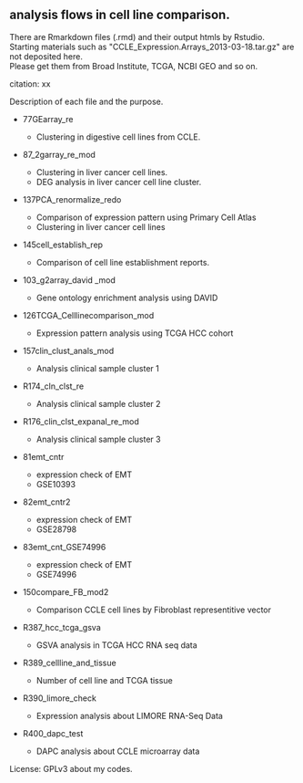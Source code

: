 ## analysis flows in cell line comparison.

There are Rmarkdown files (.rmd) and their output htmls by Rstudio.  
Starting materials such as "CCLE_Expression.Arrays_2013-03-18.tar.gz" are not deposited here.  
Please get them from Broad Institute, TCGA, NCBI GEO and so on.  


citation: xx


Description of each file and the purpose.

- 77GEarray_re 
    - Clustering in digestive cell lines from CCLE.

- 87_2garray_re_mod
    - Clustering in liver cancer cell lines.
    - DEG analysis in liver cancer cell line cluster.


- 137PCA_renormalize_redo
    - Comparison of expression pattern using Primary Cell Atlas
    - Clustering in liver cancer cell lines

- 145cell_establish_rep
    - Comparison of cell line establishment reports.

- 103_g2array_david _mod
    - Gene ontology enrichment analysis using DAVID

- 126TCGA_Celllinecomparison_mod
    - Expression pattern analysis using TCGA HCC cohort

- 157clin_clust_anals_mod
    - Analysis clinical sample cluster 1

- R174_cln_clst_re
    - Analysis clinical sample cluster 2

- R176_clin_clst_expanal_re_mod
    - Analysis clinical sample cluster 3

- 81emt_cntr
    - expression check of EMT
    - GSE10393

- 82emt_cntr2
    - expression check of EMT
    - GSE28798

- 83emt_cnt_GSE74996
    - expression check of EMT
    - GSE74996

- 150compare_FB_mod2
    - Comparison CCLE cell lines by Fibroblast representitive vector

- R387_hcc_tcga_gsva
    - GSVA analysis in TCGA HCC RNA seq data
    
- R389_cellline_and_tissue
    - Number of cell line and TCGA tissue

- R390_limore_check
    - Expression analysis about LIMORE RNA-Seq Data

- R400_dapc_test
    - DAPC analysis about CCLE microarray data





License: GPLv3 about my codes.

